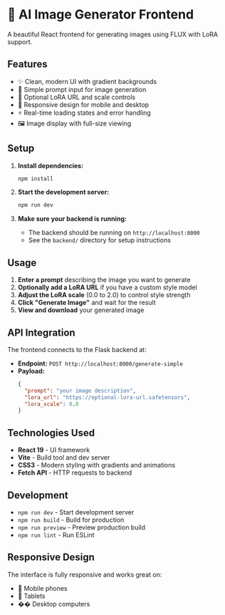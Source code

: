 # 🎨 AI Image Generator Frontend

A beautiful React frontend for generating images using FLUX with LoRA support.

## Features

- ✨ Clean, modern UI with gradient backgrounds
- 🎯 Simple prompt input for image generation
- 🔧 Optional LoRA URL and scale controls
- 📱 Responsive design for mobile and desktop
- ⚡ Real-time loading states and error handling
- 🖼️ Image display with full-size viewing

## Setup

1. **Install dependencies:**

   ```bash
   npm install
   ```

2. **Start the development server:**

   ```bash
   npm run dev
   ```

3. **Make sure your backend is running:**
   - The backend should be running on `http://localhost:8000`
   - See the `backend/` directory for setup instructions

## Usage

1. **Enter a prompt** describing the image you want to generate
2. **Optionally add a LoRA URL** if you have a custom style model
3. **Adjust the LoRA scale** (0.0 to 2.0) to control style strength
4. **Click "Generate Image"** and wait for the result
5. **View and download** your generated image

## API Integration

The frontend connects to the Flask backend at:

- **Endpoint:** `POST http://localhost:8000/generate-simple`
- **Payload:**
  ```json
  {
    "prompt": "your image description",
    "lora_url": "https://optional-lora-url.safetensors",
    "lora_scale": 0.8
  }
  ```

## Technologies Used

- **React 19** - UI framework
- **Vite** - Build tool and dev server
- **CSS3** - Modern styling with gradients and animations
- **Fetch API** - HTTP requests to backend

## Development

- `npm run dev` - Start development server
- `npm run build` - Build for production
- `npm run preview` - Preview production build
- `npm run lint` - Run ESLint

## Responsive Design

The interface is fully responsive and works great on:

- 📱 Mobile phones
- 📱 Tablets
- �� Desktop computers
